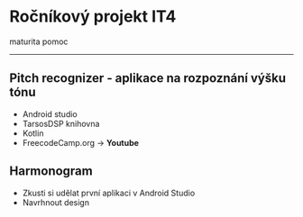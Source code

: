 # Ročníkový projekt IT4
maturita pomoc

------------------------------------------------------------
## Pitch recognizer - aplikace na rozpoznání výšku tónu

- Android studio
- TarsosDSP knihovna
- Kotlin
- FreecodeCamp.org -> **Youtube**

## Harmonogram

- Zkusti si udělat první aplikaci v Android Studio
- Navrhnout design

